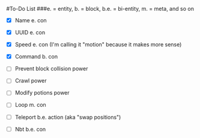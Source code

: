 #To-Do List
###e. = entity, b. = block, b.e. = bi-entity, m. = meta, and so on
<br>

- [x] Name e. con

- [x] UUID e. con

- [x] Speed e. con (I'm calling it "motion" because it makes more sense)

- [x] Command b. con

- [ ] Prevent block collision power

- [ ] Crawl power

- [ ] Modify potions power

- [ ] Loop m. con

- [ ] Teleport b.e. action (aka "swap positions")

- [ ] Nbt b.e. con 